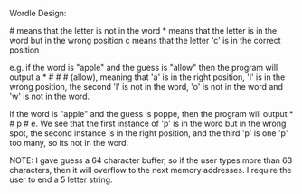 Wordle Design:

\# means that the letter is not in the word
\* means that the letter is in the word but in the wrong position
c means that the letter 'c' is in the correct position

e.g. if the word is "apple" and the guess is "allow" then the program
will output a \* \# \# \# (allow), meaning that 'a' is in the right position,
'l' is in the wrong position, the second 'l' is not in the word, 'o' is not 
in the word and 'w' is not in the word.

if the word is "apple" and the guess is poppe, then the program will output
\* \# p \# e. We see that the first instance of 'p' is in the word but
in the wrong spot, the second instance is in the right position, and the third 'p' is one 'p'
too many, so its not in the word.

NOTE: I gave guess a 64 character buffer, so if the user types more
than 63 characters, then it will overflow to the next memory addresses. I
require the user to end a 5 letter string.
